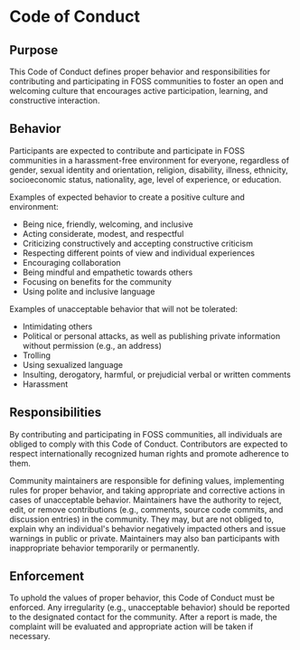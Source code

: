 # Code of Conduct

## Purpose

This Code of Conduct defines proper behavior and responsibilities for contributing and participating in FOSS communities to foster an open and welcoming culture that encourages active participation, learning, and constructive interaction.

## Behavior

Participants are expected to contribute and participate in FOSS communities in a harassment-free environment for everyone, regardless of gender, sexual identity and orientation, religion, disability, illness, ethnicity, socioeconomic status, nationality, age, level of experience, or education.

Examples of expected behavior to create a positive culture and environment:

- Being nice, friendly, welcoming, and inclusive
- Acting considerate, modest, and respectful
- Criticizing constructively and accepting constructive criticism
- Respecting different points of view and individual experiences
- Encouraging collaboration
- Being mindful and empathetic towards others
- Focusing on benefits for the community
- Using polite and inclusive language

Examples of unacceptable behavior that will not be tolerated:

- Intimidating others
- Political or personal attacks, as well as publishing private information without permission (e.g., an address)
- Trolling
- Using sexualized language
- Insulting, derogatory, harmful, or prejudicial verbal or written comments
- Harassment

## Responsibilities

By contributing and participating in FOSS communities, all individuals are obliged to comply with this Code of Conduct. Contributors are expected to respect internationally recognized human rights and promote adherence to them.

Community maintainers are responsible for defining values, implementing rules for proper behavior, and taking appropriate and corrective actions in cases of unacceptable behavior. Maintainers have the authority to reject, edit, or remove contributions (e.g., comments, source code commits, and discussion entries) in the community. They may, but are not obliged to, explain why an individual's behavior negatively impacted others and issue warnings in public or private. Maintainers may also ban participants with inappropriate behavior temporarily or permanently.

## Enforcement

To uphold the values of proper behavior, this Code of Conduct must be enforced. Any irregularity (e.g., unacceptable behavior) should be reported to the designated contact for the community. After a report is made, the complaint will be evaluated and appropriate action will be taken if necessary.
